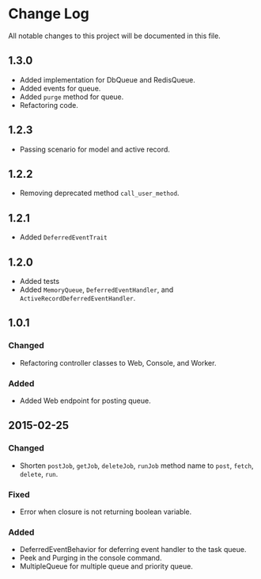 # Change Log
All notable changes to this project will be documented in this file.

## 1.3.0
- Added implementation for DbQueue and RedisQueue.
- Added events for queue.
- Added `purge` method for queue.
- Refactoring code.

## 1.2.3
- Passing scenario for model and active record.

## 1.2.2
- Removing deprecated method `call_user_method`.

## 1.2.1
- Added `DeferredEventTrait`

## 1.2.0
- Added tests
- Added `MemoryQueue`, `DeferredEventHandler`, and `ActiveRecordDeferredEventHandler`.

## 1.0.1

### Changed
- Refactoring controller classes to Web, Console, and Worker.

### Added
- Added Web endpoint for posting queue.

## 2015-02-25

### Changed
- Shorten  `postJob`, `getJob`, `deleteJob`, `runJob` method name to `post`,
  `fetch`, `delete`, `run`.

### Fixed
- Error when closure is not returning boolean variable.

### Added
- DeferredEventBehavior for deferring event handler to the task queue.
- Peek and Purging in the console command.
- MultipleQueue for multiple queue and priority queue.

